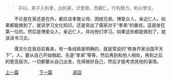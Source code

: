 >子曰，弟子入則孝，出則弟，泛愛眾，而親仁。行有餘力，則以學文。

&emsp;&emsp;不论是在家还是在外，都应该孝敬父母、团结兄弟。博爱众人，亲近仁人。如果都能做到了，就该学习文化知识。还是突出了儒家对于“孝弟”的重视，这是放在第一位的。然后是博爱众人，亲近仁人，并向他们学习。如果这些都能做到了，就该读书习文。<br>

&emsp;&emsp;儒文化在我目前看来，有一条线索是明确的，就是常说的“修身齐家治国平天下”。人，要从自己开始做起，先是“孝弟”等等，然后再到和他人相处，再到之后的更高层次。一切都要从自己出发，先得做好自己，然后才能考虑其他的事情。<br>

[上一篇](https://tianlujun.github.io/reading-notes/LunYu/XueEr/20190412_xueer_05)
&emsp;&emsp;&emsp;&emsp;
[下一篇](https://tianlujun.github.io/reading-notes/LunYu/XueEr/20190412_xueer_07)
&emsp;&emsp;&emsp;&emsp;
[返回](https://tianlujun.github.io/reading-notes/LunYu/XueEr)